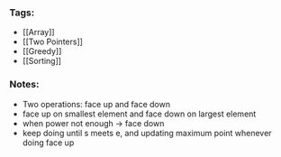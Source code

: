 ### Tags:
- [[Array]]
- [[Two Pointers]]
- [[Greedy]]
- [[Sorting]]
### Notes:
- Two operations: face up and face down
- face up on smallest element and face down on largest element
- when power not enough -> face down
- keep doing until s meets e, and updating maximum point whenever doing face up